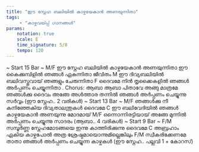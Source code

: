 ```yaml
---
title: "ഈ സ്നേഹ ബലിയിൽ കാഴ്ചയേകാൻ അണയുന്നിതാ"
tags:
     - "കാഴ്ചവയ്‍പ്പ് ഗാനങ്ങൾ"
params:
    notation: true
    scale: E
    time_signature: 5/8
    tempo: 120
---
```

~ Start 15 Bar ~
M/F
ഈ സ്നേഹ ബലിയിൽ കാഴ്ചയേകാൻ അണയുന്നിതാ
ഈ കൈക്കുമ്പിളിൽ ഞങ്ങൾ ഏകുന്നിതാ ജീവിതം
M
ഈ ദിവ്യബലിയിൽ ബലിവസ്തുവായ്
ഞങ്ങളും ചേരുന്നിതാ
F
ദൈവമേ നിൻ തൃക്കൈകളിൽ
ഞങ്ങൾ അർപ്പണം ചെയ്യുന്നിതാ
.
Chorus:
ആബാ ആബാ പിതാവേ
അങ്ങു മാത്രമേ ഞങ്ങൾക്കു ദൈവം
അങ്ങേ അൾത്താര തന്നിൽ
ഞങ്ങൾ അർപ്പണം ചെയ്യുന്നു സർവ്വം
(ഈ സ്നേഹ.. 2 വരികൾ)
~ Start 13 Bar ~
M/F
ഞങ്ങൾക്കു നീ കനിഞ്ഞേകിയ
ദിവ്യതാലന്തുകൾ ദൈവമേ
C
ഈ ബലിവേദിയിൽ ഞങ്ങൾ
കാഴ്ചയേകാൻ അണയുന്നു മോദമായ്
M/F
ഒന്നൊന്നിരട്ടിയായ് അങ്ങേ മുന്നിൽ
അർപ്പണം ചെയ്യുന്നു സാദരം 
(ആബാ.. 4 വരികൾ)
~ Start 9 Bar ~
F/M
സമ്പൂർണ്ണ സ്നേഹമോടങ്ങയെ
ഇന്നു കാത്തിരിക്കുന്നു ദൈവമേ
C
അബ്രഹാം ഏകിയ കാഴ്ചപോൽ
അത്ര ശ്രേഷ്ഠമായൊന്നുമില്ലെങ്കിലും
F/M
സ്വീകരിക്കേണമേ താതാ
ഞങ്ങൾ അർപ്പണം ചെയ്യുന്ന കാഴ്ചകൾ
(ഈ സ്നേഹ.. പല്ലവി 1 + കോറസ്)
